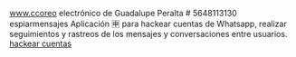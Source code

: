 www.ccoreo electrónico de Guadalupe Peralta  # 5648113130 espiarmensajes
Aplicación 🈸 para hackear cuentas de Whatsapp, realizar seguimientos y rastreos de los mensajes y conversaciones entre usuarios.
<a href=“http://www.como-espiar.com/whatsapp/”>hackear cuentas</a>
